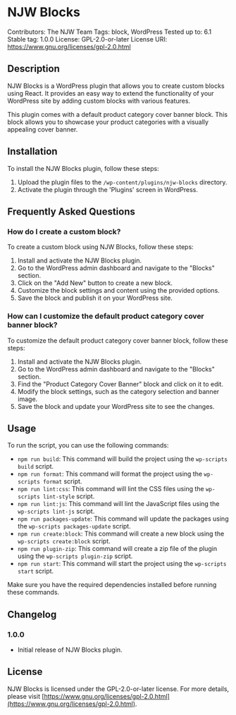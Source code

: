 # NJW Blocks

Contributors: The NJW Team
Tags: block, WordPress
Tested up to: 6.1
Stable tag: 1.0.0
License: GPL-2.0-or-later
License URI: https://www.gnu.org/licenses/gpl-2.0.html

## Description

NJW Blocks is a WordPress plugin that allows you to create custom blocks using React. It provides an easy way to extend the functionality of your WordPress site by adding custom blocks with various features.

This plugin comes with a default product category cover banner block. This block allows you to showcase your product categories with a visually appealing cover banner.

## Installation

To install the NJW Blocks plugin, follow these steps:

1. Upload the plugin files to the `/wp-content/plugins/njw-blocks` directory.
2. Activate the plugin through the 'Plugins' screen in WordPress.

## Frequently Asked Questions

### How do I create a custom block?

To create a custom block using NJW Blocks, follow these steps:

1. Install and activate the NJW Blocks plugin.
2. Go to the WordPress admin dashboard and navigate to the "Blocks" section.
3. Click on the "Add New" button to create a new block.
4. Customize the block settings and content using the provided options.
5. Save the block and publish it on your WordPress site.

### How can I customize the default product category cover banner block?

To customize the default product category cover banner block, follow these steps:

1. Install and activate the NJW Blocks plugin.
2. Go to the WordPress admin dashboard and navigate to the "Blocks" section.
3. Find the "Product Category Cover Banner" block and click on it to edit.
4. Modify the block settings, such as the category selection and banner image.
5. Save the block and update your WordPress site to see the changes.


## Usage

To run the script, you can use the following commands:

- `npm run build`: This command will build the project using the `wp-scripts build` script.
- `npm run format`: This command will format the project using the `wp-scripts format` script.
- `npm run lint:css`: This command will lint the CSS files using the `wp-scripts lint-style` script.
- `npm run lint:js`: This command will lint the JavaScript files using the `wp-scripts lint-js` script.
- `npm run packages-update`: This command will update the packages using the `wp-scripts packages-update` script.
- `npm run create:block`: This command will create a new block using the `wp-scripts create:block` script.
- `npm run plugin-zip`: This command will create a zip file of the plugin using the `wp-scripts plugin-zip` script.
- `npm run start`: This command will start the project using the `wp-scripts start` script.

Make sure you have the required dependencies installed before running these commands.

## Changelog

### 1.0.0

- Initial release of NJW Blocks plugin.

## License

NJW Blocks is licensed under the GPL-2.0-or-later license. For more details, please visit [https://www.gnu.org/licenses/gpl-2.0.html](https://www.gnu.org/licenses/gpl-2.0.html).
